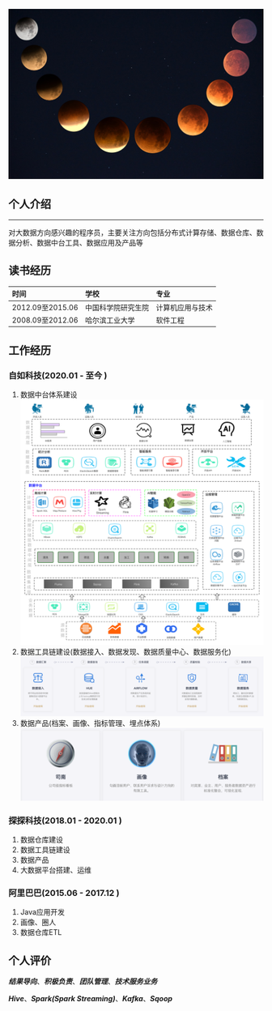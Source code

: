 ![个人介绍](../resource/1.jpg)

## 个人介绍
---
对大数据方向感兴趣的程序员，主要关注方向包括分布式计算存储、数据仓库、数据分析、数据中台工具、数据应用及产品等


## 读书经历

| 时间 | 学校 | 专业 |
| :---- | :---- | :---- |
| 2012.09至2015.06  | 中国科学院研究生院 | 计算机应用与技术|
| 2008.09至2012.06  | 哈尔滨工业大学 | 软件工程 |

## 工作经历

### 自如科技(2020.01 - 至今 )
1. 数据中台体系建设
![数据开发工具链](../resource/自如大数据开发平台架构图.png)
2. 数据工具链建设(数据接入、数据发现、数据质量中心、数据服务化)
![数据开发工具链](../resource/数据开发工具链.png)
3. 数据产品(档案、画像、指标管理、埋点体系)
![数据产品](../resource/数据产品.png)

### 探探科技(2018.01 - 2020.01 )
1. 数据仓库建设
2. 数据工具链建设
3. 数据产品
4. 大数据平台搭建、运维

### 阿里巴巴(2015.06 - 2017.12 )
1. Java应用开发
2. 画像、圈人
3. 数据仓库ETL

## 个人评价

***结果导向***、***积极负责***、***团队管理***、***技术服务业务***

***Hive***、***Spark(Spark Streaming)***、***Kafka***、***Sqoop***

